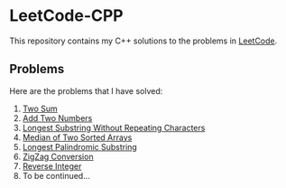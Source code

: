 # LeetCode-CPP

This repository contains my C++ solutions to the problems in [LeetCode](https://leetcode.com).

## Problems

Here are the problems that I have solved:

1. [Two Sum](https://leetcode.com/problems/two-sum/)
2. [Add Two Numbers](https://leetcode.com/problems/add-two-numbers/)
3. [Longest Substring Without Repeating Characters](https://leetcode.com/problems/longest-substring-without-repeating-characters/)
4. [Median of Two Sorted Arrays](https://leetcode.com/problems/median-of-two-sorted-arrays/)
5. [Longest Palindromic Substring](https://leetcode.com/problems/longest-palindromic-substring/)
6. [ZigZag Conversion](https://leetcode.com/problems/zigzag-conversion/)
7. [Reverse Integer](https://leetcode.com/problems/reverse-integer/)
8. To be continued...
